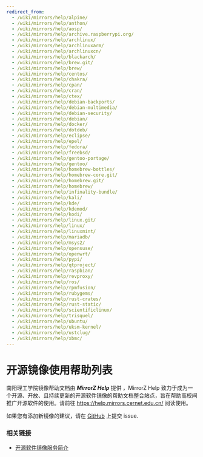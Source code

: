 ```yaml
---
redirect_from:
  - /wiki/mirrors/help/alpine/
  - /wiki/mirrors/help/anthon/
  - /wiki/mirrors/help/aosp/
  - /wiki/mirrors/help/archive.raspberrypi.org/
  - /wiki/mirrors/help/archlinux/
  - /wiki/mirrors/help/archlinuxarm/
  - /wiki/mirrors/help/archlinuxcn/
  - /wiki/mirrors/help/blackarch/
  - /wiki/mirrors/help/brew.git/
  - /wiki/mirrors/help/brew/
  - /wiki/mirrors/help/centos/
  - /wiki/mirrors/help/chakra/
  - /wiki/mirrors/help/cpan/
  - /wiki/mirrors/help/cran/
  - /wiki/mirrors/help/ctex/
  - /wiki/mirrors/help/debian-backports/
  - /wiki/mirrors/help/debian-multimedia/
  - /wiki/mirrors/help/debian-security/
  - /wiki/mirrors/help/debian/
  - /wiki/mirrors/help/docker/
  - /wiki/mirrors/help/dotdeb/
  - /wiki/mirrors/help/eclipse/
  - /wiki/mirrors/help/epel/
  - /wiki/mirrors/help/fedora/
  - /wiki/mirrors/help/freebsd/
  - /wiki/mirrors/help/gentoo-portage/
  - /wiki/mirrors/help/gentoo/
  - /wiki/mirrors/help/homebrew-bottles/
  - /wiki/mirrors/help/homebrew-core.git/
  - /wiki/mirrors/help/homebrew.git/
  - /wiki/mirrors/help/homebrew/
  - /wiki/mirrors/help/infinality-bundle/
  - /wiki/mirrors/help/kali/
  - /wiki/mirrors/help/kde/
  - /wiki/mirrors/help/kdemod/
  - /wiki/mirrors/help/kodi/
  - /wiki/mirrors/help/linux.git/
  - /wiki/mirrors/help/linux/
  - /wiki/mirrors/help/linuxmint/
  - /wiki/mirrors/help/mariadb/
  - /wiki/mirrors/help/msys2/
  - /wiki/mirrors/help/opensuse/
  - /wiki/mirrors/help/openwrt/
  - /wiki/mirrors/help/pypi/
  - /wiki/mirrors/help/qtproject/
  - /wiki/mirrors/help/raspbian/
  - /wiki/mirrors/help/revproxy/
  - /wiki/mirrors/help/ros/
  - /wiki/mirrors/help/rpmfusion/
  - /wiki/mirrors/help/rubygems/
  - /wiki/mirrors/help/rust-crates/
  - /wiki/mirrors/help/rust-static/
  - /wiki/mirrors/help/scientificlinux/
  - /wiki/mirrors/help/trisquel/
  - /wiki/mirrors/help/ubuntu/
  - /wiki/mirrors/help/uksm-kernel/
  - /wiki/mirrors/help/ustclug/
  - /wiki/mirrors/help/xbmc/
---
```


# 开源镜像使用帮助列表

南阳理工学院镜像帮助文档由 ***MirrorZ Help*** 提供 ，MirrorZ Help 致力于成为一个开源、开放、且持续更新的开源软件镜像的帮助文档整合站点，旨在帮助高校间推广开源软件的使用。请前往 <https://help.mirrors.cernet.edu.cn/> 阅读使用。

如果您有添加新镜像的建议，请在 [GitHub](https://github.com/NYIST-CIPS/issues) 上提交 issue.

### 相关链接

- [开源软件镜像服务简介](/cips/services/mirrors "cips:services:mirrors")
